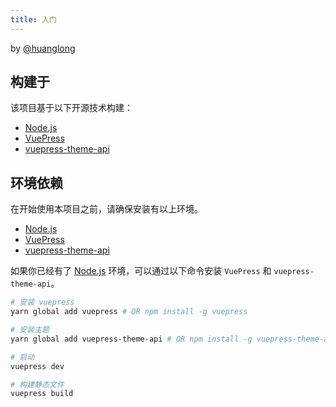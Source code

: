 ```yaml
---
title: 入门
---
```


by [@huanglong](https://github.com/huanglong6828)

## 构建于

该项目基于以下开源技术构建：

- [Node.js](https://nodejs.org/)
- [VuePress](https://github.com/vuejs/vuepress)
- [vuepress-theme-api](https://github.com/sqrthree/vuepress-theme-api)

## 环境依赖

在开始使用本项目之前，请确保安装有以上环境。

- [Node.js](https://nodejs.org/)
- [VuePress](https://github.com/vuejs/vuepress)
- [vuepress-theme-api](https://github.com/sqrthree/vuepress-theme-api)

如果你已经有了 [Node.js](https://nodejs.org/) 环境，可以通过以下命令安装 `VuePress` 和 `vuepress-theme-api`。

```bash
# 安装 vuepress
yarn global add vuepress # OR npm install -g vuepress

# 安装主题
yarn global add vuepress-theme-api # OR npm install -g vuepress-theme-api

# 启动
vuepress dev

# 构建静态文件
vuepress build

```
